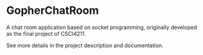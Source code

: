 # GopherChatRoom
A chat room application based on socket programming, originally developed as the final project of CSCI4211.

See more details in the project description and documentation.
